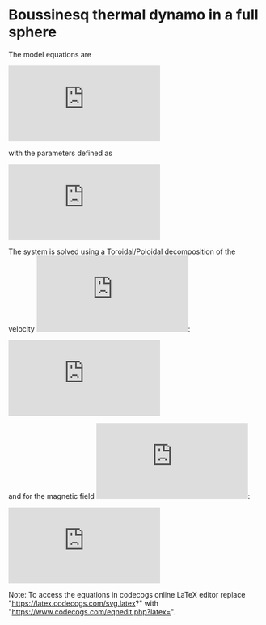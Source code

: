 # Boussinesq thermal dynamo in a full sphere

The model equations are

![Model equations](https://latex.codecogs.com/gif.latex?%5Cinline%20%5Cbegin%7Balign*%7D%20%5Cleft%28%5Cpartial_t%20-%20Pm%20%5Cboldsymbol%7B%5CDelta%7D%5Cright%29%5Cmathbf%7Bu%7D%20%26%20%3D%20%5Cmathbf%7Bu%7D%20%5Ctimes%20%5Cleft%28%20%5Cboldsymbol%7B%5Cnabla%7D%20%5Ctimes%20%5Cmathbf%7Bu%7D%5Cright%29%20&plus;%20%5Cfrac%7BPm%5E2%20Ra%7D%7BE%20Pr%7D%20%5CTheta%20%5Cmathbf%7Br%7D%20-%5Cfrac%7BPm%7D%7BE%7D%5Chat%7B%5Cmathbf%7Bz%7D%7D%5Ctimes%5Cmathbf%7Bu%7D%20&plus;%20%5Cfrac%7BPm%7D%7BE%7D%5Cleft%28%5Cboldsymbol%7B%5Cnabla%7D%5Ctimes%5Cmathbf%7BB%7D%5Cright%29%5Ctimes%20%5Cmathbf%7BB%7D%20-%20%5Cnabla%5CPi%20%5C%5C%5B0.6cm%5D%20%5Cleft%28%5Cpartial_t%20-%20%5Cboldsymbol%7B%5CDelta%7D%5Cright%29%5Cmathbf%7BB%7D%20%26%20%3D%20%5Cboldsymbol%7B%5Cnabla%7D%20%5Ctimes%20%5Cleft%28%5Cmathbf%7Bu%7D%20%5Ctimes%20%5Cmathbf%7BB%7D%5Cright%29%5C%5C%5B0.6cm%5D%20%5Cleft%28%5Cpartial_t%20-%20%5Cfrac%7BPm%7D%7BPr%7D%5CDelta%5Cright%29%5CTheta%20%26%20%3D%20S%20-%20%5Cmathbf%7Bu%7D%5Ccdot%5Cnabla%5CTheta%5C%5C%5B0.6cm%5D%20%5Cboldsymbol%7B%5Cnabla%7D%5Ccdot%5Cmathbf%7Bu%7D%20%26%20%3D%200%5C%5C%5B0.6cm%5D%20%5Cboldsymbol%7B%5Cnabla%7D%5Ccdot%5Cmathbf%7BB%7D%20%26%20%3D%200%20%5Cend%7Balign*%7D)

with the parameters defined as

![Nondimensional parameters](https://latex.codecogs.com/gif.latex?%5Cinline%20%5Cbegin%7Balign*%7D%20Pr%20%26%20%3D%20%5Cfrac%7B%5Cnu%7D%7B%5Ckappa%7D%5C%5C%20Pm%20%26%20%3D%20%5Cfrac%7B%5Cnu%7D%7B%5Ceta%7D%5C%5C%20Ra%20%26%20%3D%20%5Cfrac%7Bg%20%5Calpha%20%5Cbeta%20r_o%5E4%7D%7B2%5COmega%5Ckappa%7D%5C%5C%20E%20%26%20%3D%20%5Cfrac%7B%5Cnu%7D%7B2%5COmega%20r_0%5E2%7D%20%5Cend%7Balign*%7D)

The system is solved using a Toroidal/Poloidal decomposition of the velocity ![u](https://latex.codecogs.com/svg.latex?%5Cinline%20%5Cmathbf%7Bu%7D):

![Toroidal/Poloidal decomposition](https://latex.codecogs.com/svg.latex?%5Cinline%20%5Cmathbf%7Bu%7D%3D%5Cmathbf%7B%5Cnabla%7D%5Ctimes%20T%20%5Cmathbf%7Br%7D%20&plus;%20%5Cmathbf%7B%5Cnabla%7D%5Ctimes%5Cmathbf%7B%5Cnabla%7D%5Ctimes%20P%20%5Cmathbf%7Br%7D)

and for the magnetic field ![B](https://latex.codecogs.com/svg.latex?%5Cinline%20%5Cmathbf%7BB%7D):

![Toroidal/Poloidal decomposition](https://latex.codecogs.com/gif.latex?%5Cinline%20%5Cmathbf%7BB%7D%3D%5Cmathbf%7B%5Cnabla%7D%5Ctimes%20%5Cmathcal%7BT%7D%20%5Cmathbf%7Br%7D%20&plus;%20%5Cmathbf%7B%5Cnabla%7D%5Ctimes%5Cmathbf%7B%5Cnabla%7D%5Ctimes%20%5Cmathcal%7BP%7D%20%5Cmathbf%7Br%7D)

Note: To access the equations in codecogs online LaTeX editor replace "https://latex.codecogs.com/svg.latex?" with "https://www.codecogs.com/eqnedit.php?latex=".
